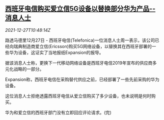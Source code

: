 <!--1640602863000-->
[西班牙电信购买爱立信5G设备以替换部分华为产品--消息人士](https://cn.reuters.com/article/telefonica-ericsson-huawei-sources-1227-idCNKBS2J60KH)
------

<div><i>2021-12-27T10:48:14Z</i></div><p>路透马德里12月27日 - 西班牙电信(Telefonica)一位消息人士周一表示，该公司已经向瑞典制造商爱立信(Ericsson)购买5G网络设备，以替换其在西班牙部署的一些华为设备，这证实了当地报纸Expansion的报导。</p><p>据该消息人士称，更换下一代移动网络设备是西班牙电信2019年宣布的供应商多元化战略的一部分。</p><p>Expansion称，西班牙电信在采购替代供应之前，已经部署了一些先前采购的华为设备。</p><p>这位消息人士拒绝透露西班牙电信从爱立信购买了多少设备，也未说明是何时购买。</p><p>华为和爱立信的西班牙部门没有立即回应评论请求。(完)</p>
